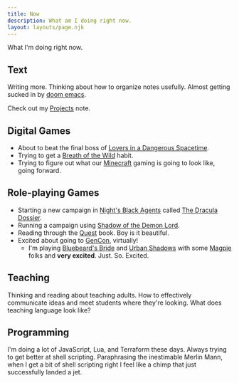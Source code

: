 ```yaml
---
title: Now
description: What am I doing right now.
layout: layouts/page.njk
---
```


What I'm doing right now.

## Text

Writing more. Thinking about how to organize notes usefully. Almost getting sucked in by [doom emacs][doom].

Check out my [Projects][] note.

## Digital Games

* About to beat the final boss of [Lovers in a Dangerous Spacetime][liads].
* Trying to get a [Breath of the Wild][botw] habit.
* Trying to figure out what our [Minecraft][] gaming is going to look like, going forward.

## Role-playing Games

* Starting a new campaign in [Night's Black Agents][nba] called [The Dracula Dossier][dracula].
* Running a campaign using [Shadow of the Demon Lord][sotdl].
* Reading through the [Quest][] book. Boy is it beautiful.
* Excited about going to [GenCon], virtually!
  - I'm playing [Bluebeard's Bride][bluebeard] and [Urban Shadows][urban] with some [Magpie] folks and **very excited**. Just. So. Excited.

## Teaching

Thinking and reading about teaching adults. How to effectively communicate ideas and meet students where they're looking. What does teaching language look like?

## Programming

I'm doing a lot of JavaScript, Lua, and Terraform these days. Always trying to get better at shell scripting. Paraphrasing the inestimable Merlin Mann, when I get a bit of shell scripting right I feel like a chimp that just successfully landed a jet.

[liads]: http://www.loversinadangerousspacetime.com/
[botw]: https://www.zelda.com/breath-of-the-wild/
[minecraft]: https://minecraft.net
[nba]: https://site.pelgranepress.com/index.php/nights-black-agents/
[dracula]: https://site.pelgranepress.com/index.php/the-dracula-dossier/
[quest]: https://www.adventure.game/
[gencon]: https://www.gencon.com/
[magpie]: https://www.magpiegames.com/
[urban]: https://www.magpiegames.com/urban-shadows/
[bluebeard]: https://www.magpiegames.com/bluebeards-bride/
[sotdl]: https://schwalbentertainment.com/shadow-of-the-demon-lord/
[doom]: https://github.com/hlissner/doom-emacs
[projects]: /notes/projects
